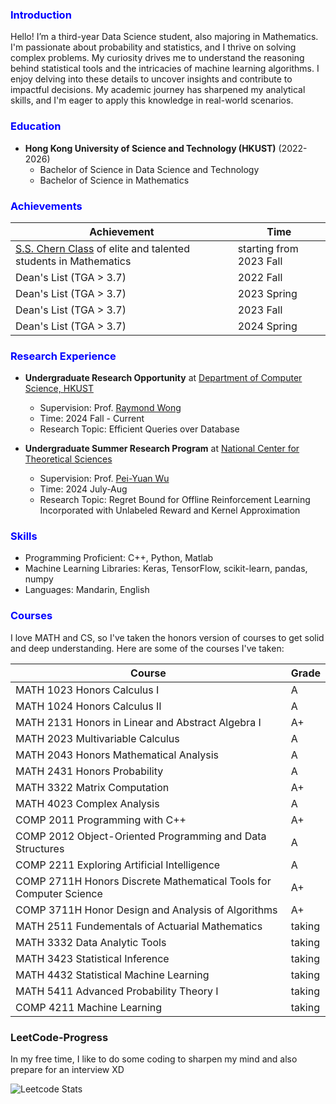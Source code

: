 <!-- Sidebar -->
<!-- <div id="sidebar" style="position: fixed; top: 20px; left: 20px; width: 200px; background: #f4f4f4; padding: 10px; border-radius: 5px;">
  <h3 style="color:blue;">Navigation</h3>
  <ul>
    <li><a href="#education" style="color:blue;">Education</a></li>
    <li><a href="#achievements" style="color:blue;">Achievements</a></li>
    <li><a href="#research-experience" style="color:blue;">Research Experience</a></li>
    <li><a href="#skills" style="color:blue;">Skills</a></li>
    <li><a href="#courses" style="color:blue;">Courses</a></li>
  </ul>
</div> -->

<!-- Main Content -->

<h3 id="intro" style="color:blue;">Introduction</h3>

Hello! I’m a third-year Data Science student, also majoring in Mathematics. I'm passionate about probability and statistics, and I thrive on solving complex problems. My curiosity drives me to understand the reasoning behind statistical tools and the intricacies of machine learning algorithms. I enjoy delving into these details to uncover insights and contribute to impactful decisions. My academic journey has sharpened my analytical skills, and I'm eager to apply this knowledge in real-world scenarios.

<h3 id="education" style="color:blue;">Education</h3>

- **Hong Kong University of Science and Technology (HKUST)** (2022-2026)
    - Bachelor of Science in Data Science and Technology
    - Bachelor of Science in Mathematics

<h3 id="achievements" style="color:blue;">Achievements</h3>

| Achievement | Time |
|-------------|------|
| [S.S. Chern Class](https://www.math.hkust.edu.hk/ug/chern_class/) of elite and talented students in Mathematics | starting from 2023 Fall |
| Dean's List (TGA > 3.7) | 2022 Fall |
| Dean's List (TGA > 3.7) | 2023 Spring |
| Dean's List (TGA > 3.7) | 2023 Fall |
| Dean's List (TGA > 3.7) | 2024 Spring |

<h3 id="research-experience" style="color:blue;">Research Experience</h3>

- **Undergraduate Research Opportunity** at [Department of Computer Science, HKUST](https://cse.hkust.edu.hk/)
    - Supervision: Prof. [Raymond Wong](https://www.cse.ust.hk/~raywong/)
    - Time: 2024 Fall - Current
    - Research Topic: Efficient Queries over Database

- **Undergraduate Summer Research Program** at [National Center for Theoretical Sciences](https://ncts.ntu.edu.tw/)
    - Supervision: Prof. [Pei-Yuan Wu](https://www.ee.ntu.edu.tw/profile1.php?id=1060803)
    - Time: 2024 July-Aug
    - Research Topic: Regret Bound for Offline Reinforcement Learning Incorporated with Unlabeled Reward and Kernel Approximation

<h3 id="skills" style="color:blue;">Skills</h3>

- Programming Proficient: C++, Python, Matlab
- Machine Learning Libraries: Keras, TensorFlow, scikit-learn, pandas, numpy
- Languages: Mandarin, English

<h3 id="courses" style="color:blue;">Courses</h3>

I love MATH and CS, so I've taken the honors version of courses to get solid and deep understanding. Here are some of the courses I've taken:

| Course                                 | Grade |
|----------------------------------------|-------|
| MATH 1023 Honors Calculus I            | A     |
| MATH 1024 Honors Calculus II           | A     |
| MATH 2131 Honors in Linear and Abstract Algebra I   | A+    |
| MATH 2023 Multivariable Calculus       | A     |
| MATH 2043 Honors Mathematical Analysis | A     |
| MATH 2431 Honors Probability           | A     |
| MATH 3322 Matrix Computation           | A+    |
| MATH 4023 Complex Analysis             | A     |
| COMP 2011 Programming with C++         | A+    |
| COMP 2012 Object-Oriented Programming and Data Structures | A |
| COMP 2211 Exploring Artificial Intelligence | A     |
| COMP 2711H Honors Discrete Mathematical Tools for Computer Science | A+ |
| COMP 3711H Honor Design and Analysis of Algorithms | A+ |
| MATH 2511 Fundementals of Actuarial Mathematics | taking |
| MATH 3332 Data Analytic Tools | taking |
| MATH 3423 Statistical Inference | taking |
| MATH 4432 Statistical Machine Learning | taking |
| MATH 5411 Advanced Probability Theory I | taking |
| COMP 4211 Machine Learning | taking |

### LeetCode-Progress

In my free time, I like to do some coding to sharpen my mind and also prepare for an interview XD

![Leetcode Stats](https://leetcard.jacoblin.cool/brian1050216?ext=heatmap)
